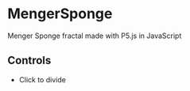 # MengerSponge

Menger Sponge fractal made with P5.js in JavaScript

## Controls

- Click to divide
